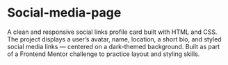# Social-media-page
A clean and responsive social links profile card built with HTML and CSS. The project displays a user’s avatar, name, location, a short bio, and styled social media links — centered on a dark-themed background. Built as part of a Frontend Mentor challenge to practice layout and styling skills.
